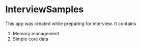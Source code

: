 # InterviewSamples

This app was created while preparing for interview.
It contains 
1. Memory management
2. Simple core data
